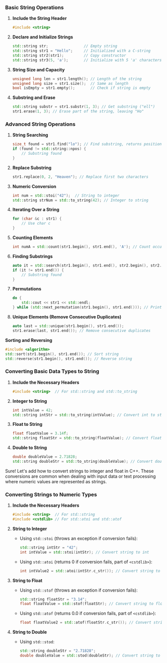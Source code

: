 ### Basic String Operations

1. **Include the String Header**
   ```cpp
   #include <string>
   ```

2. **Declare and Initialize Strings**
   ```cpp
   std::string str;                // Empty string
   std::string str1 = "Hello";     // Initialized with a C-string
   std::string str2(str1);         // Copy constructor
   std::string str3(5, 'a');       // Initialize with 5 'a' characters
   ```

5. **String Size and Capacity**
   ```cpp
   unsigned long len = str1.length(); // Length of the string
   unsigned long size = str1.size();  // Same as length
   bool isEmpty = str1.empty();       // Check if string is empty
   ```

6. **Substring and Erase**
   ```cpp
   std::string substr = str1.substr(1, 3); // Get substring ("ell")
   str1.erase(1, 3); // Erase part of the string, leaving "Ho"
   ```

### Advanced String Operations

1. **String Searching**
   ```cpp
   size_t found = str1.find("lo"); // Find substring, returns position
   if (found != std::string::npos) {
       // Substring found
   }
   ```

2. **Replace Substring**
   ```cpp
   str1.replace(0, 2, "Heaven"); // Replace first two characters
   ```


4. **Numeric Conversion**
   ```cpp
   int num = std::stoi("42");  // String to integer
   std::string strNum = std::to_string(42); // Integer to string
   ```

5. **Iterating Over a String**
   ```cpp
   for (char &c : str1) {
       // Use char c
   }
   ```
1. **Counting Elements**
   ```cpp
   int numA = std::count(str1.begin(), str1.end(), 'A'); // Count occurrences of 'A'
   ```

2. **Finding Substrings**
   ```cpp
   auto it = std::search(str1.begin(), str1.end(), str2.begin(), str2.end()); // Find substring str2 in str1
   if (it != str1.end()) {
       // Substring found
   }
   ```

3. **Permutations**
   ```cpp
   do {
       std::cout << str1 << std::endl;
   } while (std::next_permutation(str1.begin(), str1.end())); // Print all permutations
   ```


4. **Unique Elements (Remove Consecutive Duplicates)**
   ```cpp
   auto last = std::unique(str1.begin(), str1.end());
   str1.erase(last, str1.end()); // Remove consecutive duplicates
   ```


 **Sorting and Reversing**
   ```cpp
   #include <algorithm>
   std::sort(str1.begin(), str1.end()); // Sort string
   std::reverse(str1.begin(), str1.end()); // Reverse string
   ```

### Converting Basic Data Types to String

1. **Include the Necessary Headers**
   ```cpp
   #include <string>  // For std::string and std::to_string
   ```

2. **Integer to String**
   ```cpp
   int intValue = 42;
   std::string intStr = std::to_string(intValue); // Convert int to string
   ```

3. **Float to String**
   ```cpp
   float floatValue = 3.14f;
   std::string floatStr = std::to_string(floatValue); // Convert float to string
   ```

4. **Double to String**
   ```cpp
   double doubleValue = 2.71828;
   std::string doubleStr = std::to_string(doubleValue); // Convert double to string
   ```
Sure! Let's add how to convert strings to integer and float in C++. These conversions are common when dealing with input data or text processing where numeric values are represented as strings.

### Converting Strings to Numeric Types

1. **Include the Necessary Headers**
   ```cpp
   #include <string>  // For std::string
   #include <cstdlib> // For std::atoi and std::atof
   ```

2. **String to Integer**
   - Using `std::stoi` (throws an exception if conversion fails):
     ```cpp
     std::string intStr = "42";
     int intValue = std::stoi(intStr); // Convert string to int
     ```

   - Using `std::atoi` (returns 0 if conversion fails, part of `<cstdlib>`):
     ```cpp
     int intValue2 = std::atoi(intStr.c_str()); // Convert string to int
     ```

3. **String to Float**
   - Using `std::stof` (throws an exception if conversion fails):
     ```cpp
     std::string floatStr = "3.14";
     float floatValue = std::stof(floatStr); // Convert string to float
     ```

   - Using `std::atof` (returns 0.0 if conversion fails, part of `<cstdlib>`):
     ```cpp
     float floatValue2 = std::atof(floatStr.c_str()); // Convert string to float
     ```

4. **String to Double**
   - Using `std::stod`:
     ```cpp
     std::string doubleStr = "2.71828";
     double doubleValue = std::stod(doubleStr); // Convert string to double
     ```

